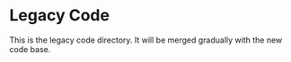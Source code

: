 # Legacy Code

This is the legacy code directory.
It will be merged gradually with the new code base.